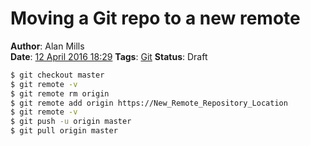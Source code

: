 Moving a Git repo to a new remote
=================================
**Author**: Alan Mills  
**Date**: [12 April 2016 18:29](/blog/history/2016-04.md)
**Tags**: [Git](/blog/categories/git.md)
**Status**: Draft

``` bash
$ git checkout master
$ git remote -v
$ git remote rm origin
$ git remote add origin https://New_Remote_Repository_Location
$ git remote -v
$ git push -u origin master
$ git pull origin master
```
